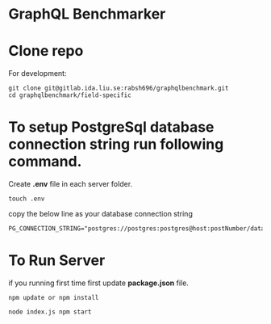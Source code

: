 # GraphQL Benchmarker


# Clone repo

For development:
```
git clone git@gitlab.ida.liu.se:rabsh696/graphqlbenchmark.git
cd graphqlbenchmark/field-specific

```


# To setup PostgreSql database connection string run following command.

Create __.env__ file in each server folder.
```
touch .env
```

copy the below line as your database connection string
```
PG_CONNECTION_STRING="postgres://postgres:postgres@host:postNumber/databaseName"
```

# To Run Server 

if you running first time first update __package.json__ file.

```
npm update or npm install
```

```
node index.js npm start

```
